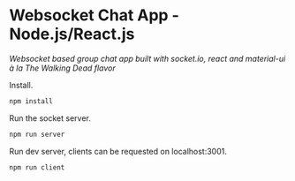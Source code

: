 # Websocket Chat App - Node.js/React.js

*Websocket based group chat app built with socket.io, react and material-ui à la The Walking Dead flavor*

Install.

``` bash
npm install
```

Run the socket server.

``` bash
npm run server
```

Run dev server, clients can be requested on localhost:3001.

``` bash
npm run client
```